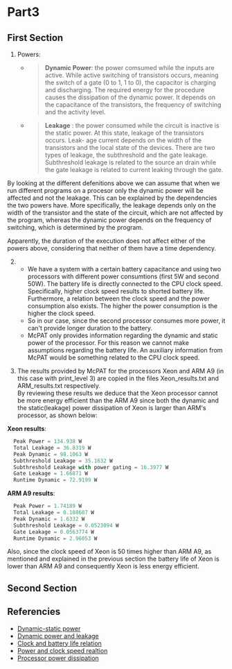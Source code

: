 # Part3

## First Section 

1. Powers:
   - > **Dynamic Power**: the power comsumed while the inputs are active. While active switching of transistors occurs, meaning the switch of a gate (0 to 1, 1 to 0), the capacitor is charging and discharging. The required energy for the procedure causes the dissipation of the dynamic power. It depends on the capacitance of the transistors, the frequency of switching and the activity level. 
   - > **Leakage** : the power consumed while the circuit is inactive is the static power. At this state, leakage of the transistors occurs. Leak-
age current depends on the width of the transistors and the local state of the devices. There are two types of leakage, the subthreshold and the gate leakage. Subthreshold leakage is related to the source an drain while the gate leakage is related to current leaking through the gate.

By looking at the different defenitions above we can assume that when we run different programs on a procesor only the dynamic power will be affected and not the leakage. This can be explained by the dependencies the two powers have. More specifically, the leakage depends only on the width of the transistor and the state of the circuit, which are not affected by the program, whereas the dynamic power depends on the frequency of switching, which is determined by the program.

Apparently, the duration of the execution does not affect either of the powers above, considering that neither of them have a time dependency.

2. - We have a system with a certain battery capacitance and using two processors with different power consumtions (first 5W and second 50W).
   The battery life is directly connected to the CPU clock speed. Specifically, higher clock speed results to shorted battery life. Furthermore, a relation between the clock speed and the power consumption also exists. The higher the power consumption is the higher the clock speed. 
   - So in our case, since the second processor consumes more power, it can't provide longer duration to the battery.
   - McPAT only provides information regarding the dynamic and static power of the processor. For this reason we cannot make assumptions regarding the battery life. An auxiliary information from McPAT would be something related to the CPU clock speed.

3. The results provided by McPAT for the processors Xeon and ARM A9 (in this case with print_level 3) are copied in the files Xeon_results.txt and ARM_results.txt respectively.  
By reviewing these results we deduce that the Xeon processor cannot be more energy efficient than the ARM A9 since both the dynamic and the static(leakage) power dissipation of Xeon is larger than ARM's processor, as shown below:  

**Xeon results**:
```python
  Peak Power = 134.938 W
  Total Leakage = 36.8319 W
  Peak Dynamic = 98.1063 W
  Subthreshold Leakage = 35.1632 W
  Subthreshold Leakage with power gating = 16.3977 W
  Gate Leakage = 1.66871 W
  Runtime Dynamic = 72.9199 W
```
**ARM A9 results**:
```python
  Peak Power = 1.74189 W
  Total Leakage = 0.108687 W
  Peak Dynamic = 1.6332 W
  Subthreshold Leakage = 0.0523094 W
  Gate Leakage = 0.0563774 W
  Runtime Dynamic = 2.96053 W
```
Also, since the clock speed of Xeon is 50 times higher than ARM A9, as mentioned and explained in the previous section the battery life of Xeon is lower than ARM A9 and consequently Xeon is less energy efficient.

## Second Section

## Referencies
- [Dynamic-static power](https://www.edaboard.com/threads/what-is-static-power-dissipation-and-dynamic-power-dissipation.67491/)
- [Dynamic power and leakage](https://acg.cis.upenn.edu/milom/cis501-Fall10/lectures/12_power.pdf)
- [Clock and battery life relation](https://www.quora.com/Does-CPU-clock-rate-effect-battery-life)
- [Power and clock speed realtion](https://en.wikipedia.org/wiki/List_of_CPU_power_dissipation_figures)
- [Processor power dissipation](https://en.wikipedia.org/wiki/Processor_power_dissipation)
